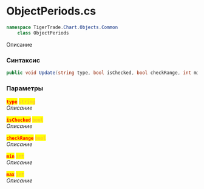 
# ObjectPeriods.cs
```csharp
namespace TigerTrade.Chart.Objects.Common  
    class ObjectPeriods
```

Описание

### Синтаксис
```csharp
public void Update(string type, bool isChecked, bool checkRange, int min, int max)
```

### Параметры  
<mark style="color:red;">**`type`**</mark> <mark style="color: rgb(255, 166, 87);">`string`</mark>  
 *Описание*  
  
<mark style="color:red;">**`isChecked`**</mark> <mark style="color: rgb(255, 166, 87);">`bool`</mark>  
 *Описание*  
  
<mark style="color:red;">**`checkRange`**</mark> <mark style="color: rgb(255, 166, 87);">`bool`</mark>  
 *Описание*  
  
<mark style="color:red;">**`min`**</mark> <mark style="color: rgb(255, 166, 87);">`int`</mark>  
 *Описание*  
  
<mark style="color:red;">**`max`**</mark> <mark style="color: rgb(255, 166, 87);">`int`</mark>  
 *Описание*  
  

                    
                    